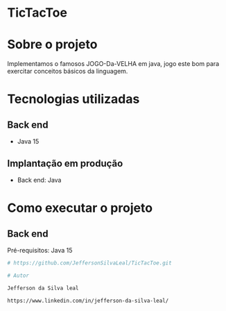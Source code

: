 # TicTacToe


# Sobre o projeto
Implementamos o famosos JOGO-Da-VELHA em java, jogo este bom para exercitar conceitos básicos da linguagem.


# Tecnologias utilizadas

## Back end
- Java 15

## Implantação em produção
- Back end: Java


# Como executar o projeto

## Back end
Pré-requisitos: Java 15

```bash
# https://github.com/JeffersonSilvaLeal/TicTacToe.git

# Autor

Jefferson da Silva leal

https://www.linkedin.com/in/jefferson-da-silva-leal/

